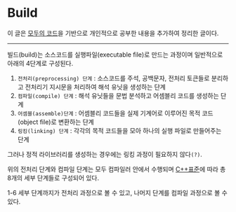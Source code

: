 # Build

이 글은 [모두의 코드](https://modoocode.com/319)을 기반으로 개인적으로 공부한 내용을 추가하여 정리한 글이다.

---

빌드(build)는 소스코드를 실행파일(executable file)로 만드는 과정이며 일반적으로 아래의 4단계로 구성된다.

1.  `전처리(preprocessing) 단계` : 소스코드를 주석, 공백문자, 전처리 토큰들로 분리하고 전처리기 지시문을 처리하여 해석 유닛을 생성하는 단계
2.  `컴파일(compile) 단계` : 해석 유닛들을 문법 분석하고 어셈블리 코드를 생성하는 단계
3.  `어셈블(assemble)단계` : 어셈블리 코드들을 실제 기계어로 이루어진 목적 코드(object file)로 변환하는 단계
4.  `링킹(linking) 단계` : 각각의 목적 코드들을 모아 하나의 실행 파일로 만들어주는 단계

그러나 정적 라이브러리를 생성하는 경우에는 링킹 과정이 필요하지 않다`(?)`.

위의 전처리 단계와 컴파일 단계는 모두 컴파일러 안에서 수행되며 [C++표준](http://eel.is/c++draft/lex.phases)에 따라 총 8개의 세부 단계들로 구성되어 있다. 

1-6 세부 단계까지가 전처리 과정으로 볼 수 있고, 나머지 단계를 컴파일 과정으로 볼 수 있다.